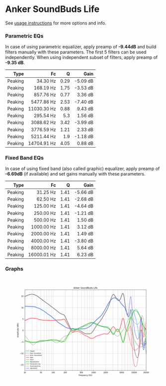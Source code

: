 # Anker SoundBuds Life
See [usage instructions](https://github.com/jaakkopasanen/AutoEq#usage) for more options and info.

### Parametric EQs
In case of using parametric equalizer, apply preamp of **-9.44dB** and build filters manually
with these parameters. The first 5 filters can be used independently.
When using independent subset of filters, apply preamp of **-9.35 dB**.

| Type    | Fc          |    Q | Gain     |
|--------:|------------:|-----:|---------:|
| Peaking | 34.30 Hz    | 0.29 | -5.09 dB |
| Peaking | 168.19 Hz   | 1.75 | -3.53 dB |
| Peaking | 857.76 Hz   | 0.77 | 3.36 dB  |
| Peaking | 5477.86 Hz  | 2.53 | -7.40 dB |
| Peaking | 11030.30 Hz | 0.88 | 9.43 dB  |
| Peaking | 295.54 Hz   | 5.3  | 1.56 dB  |
| Peaking | 3088.62 Hz  | 3.42 | -3.99 dB |
| Peaking | 3776.59 Hz  | 1.21 | 2.33 dB  |
| Peaking | 5211.44 Hz  | 1.9  | -1.18 dB |
| Peaking | 14704.91 Hz | 4.05 | 0.88 dB  |

### Fixed Band EQs
In case of using fixed band (also called graphic) equalizer, apply preamp of **-6.69dB**
(if available) and set gains manually with these parameters.

| Type    | Fc          |    Q | Gain     |
|--------:|------------:|-----:|---------:|
| Peaking | 31.25 Hz    | 1.41 | -5.66 dB |
| Peaking | 62.50 Hz    | 1.41 | -2.68 dB |
| Peaking | 125.00 Hz   | 1.41 | -4.64 dB |
| Peaking | 250.00 Hz   | 1.41 | -1.21 dB |
| Peaking | 500.00 Hz   | 1.41 | 1.50 dB  |
| Peaking | 1000.00 Hz  | 1.41 | 3.12 dB  |
| Peaking | 2000.00 Hz  | 1.41 | 1.49 dB  |
| Peaking | 4000.00 Hz  | 1.41 | -3.80 dB |
| Peaking | 8000.00 Hz  | 1.41 | 5.64 dB  |
| Peaking | 16000.01 Hz | 1.41 | 6.23 dB  |

### Graphs
![](./Anker%20SoundBuds%20Life.png)